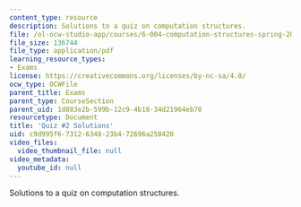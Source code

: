```yaml
---
content_type: resource
description: Solutions to a quiz on computation structures.
file: /ol-ocw-studio-app/courses/6-004-computation-structures-spring-2009/c9d995f67312634823b472696a250420_MIT6_004s09_quiz02_sol.pdf
file_size: 136744
file_type: application/pdf
learning_resource_types:
- Exams
license: https://creativecommons.org/licenses/by-nc-sa/4.0/
ocw_type: OCWFile
parent_title: Exams
parent_type: CourseSection
parent_uid: 1d883e2b-599b-12c9-4b18-34d21964eb70
resourcetype: Document
title: 'Quiz #2 Solutions'
uid: c9d995f6-7312-6348-23b4-72696a250420
video_files:
  video_thumbnail_file: null
video_metadata:
  youtube_id: null
---
```

Solutions to a quiz on computation structures.